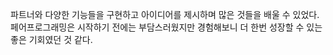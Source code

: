 파트너와 다양한 기능들을 구현하고 아이디어를 제시하며 많은 것들을 배울 수 있었다.
페어프로그래밍은 시작하기 전에는 부담스러웠지만 경험해보니 더 한번 성장할 수 있는 좋은 기회였던 것 같다.
